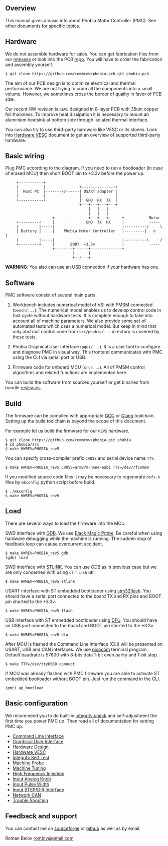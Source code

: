 ## Overview

This manual gives a basic info about Phobia Motor Controller (PMC). See other
documents for specific topics.

## Hardware

We do not assemble hardware for sales. You can get fabrication files from our
[releases](https://sourceforge.net/projects/phobia/files/) or look into the PCB
[repo](https://github.com/rombrew/phobia-pcb). You will have to order the
fabrication and assembly yourself.

	$ git clone https://github.com/rombrew/phobia-pcb.git phobia-pcb

The aim of our PCB design is to optimize electrical and thermal performance.
We are not trying to cram all the components into a small volume. However, we
sometimes cross the border of quality in favor of PCB size.

Our recent HW revision is `REV5` designed in 8-layer PCB with 35um copper foil
thickness. To improve heat dissipation it is necessary to mount an aluminium
heatsink at bottom side through isolated thermal interface.

You can also try to use third-party hardware like VESC or its clones. Look into
[Hardware VESC](HardwareVESC.md) document to get an overview of supported
third-party hardware.

## Basic wiring

Plug PMC according to the diagram. If you need to run a bootloader (in case of
erased MCU) then short BOOT pin to +3.3v before the power up.

```
	 +-----------+
	 |           |               +---------------+
	 |  Host PC  |-------//------| USART adapter |
	 |           |               |               |
	 +-----------+               |  GND  RX  TX  |
	                             +---+---+---+---+
	                                 |   |   |
	                                 |   |   |
	                 +---------------+---+---+------+           Motor
	 +---------+     |              GND  TX  RX     |           -----
	 |         |-----|                              |----------/     \
	 | Battery |     |    Phobia Motor Controller   |---------|   o   |
	 |         |-----|                              |----------\     /
	 +---------+     |       BOOT  +3.3v            |           -----
	                 +--------+------+--------------+
	                          |      |
	                          +--/ --+
```

**WARNING**: You also can use an USB connection if your hardware has one.

## Software

PMC software consist of several main parts.

1. Workbench includes numerical model of VSI with PMSM connected (`bench/...`).
   The numerical model enables us to develop control code in fast cycle without
   hardware tests. It is complete enough to take into account all of machine
   parameters. We also provide some set of automated tests which uses a
   numerical model. But keep in mind that only abstract control code from
   `src/phobia/...` directory is covered by these tests.

2. Phobia Graphical User Interface (`pgui/...`). It is a user tool to configure
   and diagnose PMC in visual way. This frontend communicates with PMC using
   the CLI via serial port or USB.

3. Firmware code for onboard MCU (`src/...`). All of PMSM control algorithms
   and related functions are implemented here.

You can build the software from sources yourself or get binaries from bundle
[resleases](https://github.com/rombrew/phobia/releases).

## Build

The firmware can be compiled with appropriate [GCC](https://gcc.gnu.org/) or
[Clang](https://clang.llvm.org/) toolchain. Setting up the build toolchain is
beyond the scope of this document.

For example let us build the firmware for our `REV5` hardware.

	$ git clone https://github.com/rombrew/phobia.git phobia
	$ cd phobia/src
	$ make HWREV=PHOBIA_rev5

You can specify cross-compiler prefix `CROSS` and serial device name `TTY`.

	$ make HWREV=PHOBIA_rev5 CROSS=armv7m-none-eabi TTY=/dev/rfcomm0

If you modified source code files it may be necessary to regenerate `defs.h`
files by `mkconfig` python script before build.

	$ ./mkconfig
	$ make HWREV=PHOBIA_rev5

## Load

There are several ways to load the firmware into the MCU.

SWD interface with [GDB](https://www.gnu.org/software/gdb/). We use
[Black Magic Probe](https://1bitsquared.com/products/black-magic-probe). Be
careful when using hardware debugging while the machine is running. The sudden
stop of feedback loop can cause overcurrent accident.

	$ make HWREV=PHOBIA_rev5 gdb
	(gdb) load

SWD interface with [STLINK](https://github.com/stlink-org/stlink). You can use
GDB as in previous case but we are only concerned with using `st-flash` util.

	$ make HWREV=PHOBIA_rev5 stlink

USART interface with ST embedded bootloader using
[stm32flash](https://sourceforge.net/projects/stm32flash/). You should have a
serial port connected to the board TX and RX pins and BOOT pin shorted to the +3.3v.

	$ make HWREV=PHOBIA_rev5 flash

USB interface with ST embedded bootloader using
[DFU](http://dfu-util.sourceforge.net/). You should have an USB port connected
to the board and BOOT pin shorted to the +3.3v.

	$ make HWREV=PHOBIA_rev5 dfu

After MCU is flashed the Command Line Interface (CLI) will be presented on
USART, USB and CAN interfaces. We use
[picocom](https://github.com/npat-efault/picocom) terminal program. Default
baudrate is 57600 with 8-bits data 1-bit even parity and 1-bit stop.

	$ make TTY=/dev/ttyUSB0 connect

If MCU was already flashed with PMC firmware you are able to activate ST
embedded bootloader without BOOT pin. Just run the command in the CLI.

	(pmc) ap_bootload

## Basic configuration

We recommend you to do built-in [integrity check](IntegritySelfTest.md) and
self-adjustment the first time you power PMC up. Then read all of documentation
for setting PMC up.

- [Command Line Interface](CommandLineInterface.md)
- [Graphical User Interface](GraphicalUserInterface.md)
- [Hardware Design](HardwareDesign.md)
- [Hardware VESC](HardwareVESC.md)
- [Integrity Self Test](IntegritySelfTest.md)
- [Machine Probe](MachineProbe.md)
- [Machine Tuning](MachineTuning.md)
- [High Frequency Injection](HighFrequencyInjection.md)
- [Input Analog Knob](InputAnalogKnob.md)
- [Input Pulse Width](InputPulseWidth.md)
- [Input STEP/DIR Interface](InputStepDirection.md)
- [Network CAN](NetworkCAN.md)
- [Trouble Shooting](TroubleShooting.md)

## Feedback and support

Yuo can contact me on [sourceforge](https://sourceforge.net/projects/phobia/)
or [github](https://github.com/rombrew/phobia) as well as by email.

Roman Belov <romblv@gmail.com>

